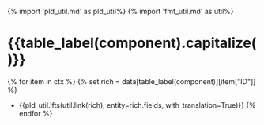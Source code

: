 {% import 'pld_util.md' as pld_util%}
{% import 'fmt_util.md' as util%}

# {{table_label(component).capitalize()}}
{% for item in ctx %}
{% set rich = data[table_label(component)][item["ID"]] %}
* {{pld_util.lfts(util.link(rich), entity=rich.fields, with_translation=True)}}
{% endfor %}